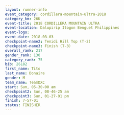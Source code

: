 ```yaml
---
layout: runner-info 
event_category: cordillera-mountain-ultra-2018 
category_km: 26K 
event-title: 2018 CORDILLERA MOUNTAIN ULTRA 
event-location: Dalupirip Itogon Benguet Philippines 
event-logo: 
event-date: 2018-03-03 
checkpoint-name2: Tenidi Hill Top (T-2) 
checkpoint-name3: Finish (T-3) 
overall_rank: 217
gender_rank: 130
category_rank: 75
bib: 26182
first_name: Tito
last_name: Donaire
gender: M
team_name: TeamDXC
start: Sun, 05-30-00 am
checkpoint2: Sun, 08-46-25 am
checkpoint3: Sun, 01-27-01 pm
finish: 7-57-01
status: FINISHER
---
```

